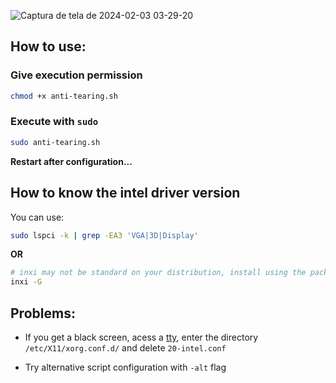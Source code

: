 
![Captura de tela de 2024-02-03 03-29-20](https://github.com/NettoNE/X11-anti-tearing/assets/93299326/ad5cc935-b694-40c9-a881-e5235f86ce1d)

## How to use:

### Give execution permission
```bash 
chmod +x anti-tearing.sh
```

### Execute with `sudo`
```bash
sudo anti-tearing.sh
```

**Restart after configuration...**

## How to know the intel driver version

You can use: 

```bash
sudo lspci -k | grep -EA3 'VGA|3D|Display'
```

**OR**

```bash 
# inxi may not be standard on your distribution, install using the package manager
inxi -G
``` 

## Problems:

* If you get a black screen, acess a [tty](https://www.howtogeek.com/428174/what-is-a-tty-on-linux-and-how-to-use-the-tty-command/#accessing-a-tty), enter the directory ```/etc/X11/xorg.conf.d/```
and delete ```20-intel.conf```

* Try alternative script configuration with ```-alt``` flag

